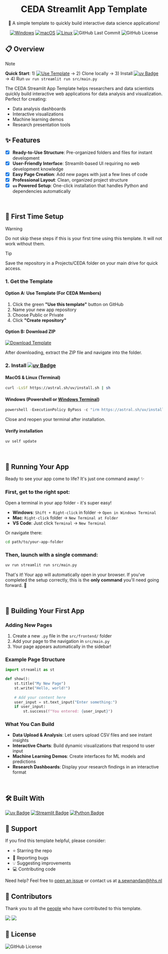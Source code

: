 <div align="center">
  <h1>CEDA Streamlit App Template</h1>

  <p>🚀 A simple template to quickly build interactive data science applications!</p>

  <p>
    <a href="#"><img src="https://custom-icon-badges.demolab.com/badge/Windows-0078D6?logo=windows11&logoColor=white" alt="Windows"></a>
    <a href="#"><img src="https://img.shields.io/badge/macOS-000000?logo=apple&logoColor=F0F0F0" alt="macOS"></a>
    <a href="#"><img src="https://img.shields.io/badge/Linux-FCC624?logo=linux&logoColor=black" alt="Linux"></a>
    <img src="https://badgen.net/github/last-commit/cedanl/streamlit-app-template" alt="GitHub Last Commit">
    <img src="https://img.shields.io/github/license/cedanl/streamlit-app-template" alt="GitHub License">
  </p>
</div>

## 📋 Overview
> [!NOTE]
> **Quick Start**: 1) [![Use Template](https://img.shields.io/badge/Use-Template-green)](https://github.com/cedanl/streamlit-app-template/generate) → 2) Clone locally → 3) Install [![uv Badge](https://img.shields.io/badge/uv-DE5FE9?logo=uv&logoColor=fff&style=flat)](https://docs.astral.sh/uv/) → 4) Run `uv run streamlit run src/main.py`

The CEDA Streamlit App Template helps researchers and data scientists quickly build interactive web applications for data analysis and visualization. Perfect for creating:

- Data analysis dashboards
- Interactive visualizations
- Machine learning demos
- Research presentation tools

## ✨ Features
- [x] **Ready-to-Use Structure**: Pre-organized folders and files for instant development
- [x] **User-Friendly Interface**: Streamlit-based UI requiring no web development knowledge
- [x] **Easy Page Creation**: Add new pages with just a few lines of code
- [x] **Professional Layout**: Clean, organized project structure
- [x] **`uv` Powered Setup**: One-click installation that handles Python and dependencies automatically

<br>

## 🔧 First Time Setup
> [!WARNING]
> Do not skip these steps if this is your first time using this template. It will not work without them.

> [!TIP]
> Save the repository in a Projects/CEDA folder on your main drive for quick access.

### 1. Get the Template

#### Option A: Use Template (For CEDA Members)
1. Click the green **"Use this template"** button on GitHub
2. Name your new app repository
3. Choose Public or Private
4. Click **"Create repository"**

#### Option B: Download ZIP
[![Download Template](https://img.shields.io/badge/Download-Template-green)](https://github.com/cedanl/streamlit-app-template/archive/refs/heads/main.zip)

After downloading, extract the ZIP file and navigate into the folder.

### 2. Install [![uv Badge](https://img.shields.io/badge/uv-DE5FE9?logo=uv&logoColor=fff&style=flat)](https://docs.astral.sh/uv/)

#### MacOS & Linux (Terminal)
```bash
curl -LsSf https://astral.sh/uv/install.sh | sh
```

#### Windows (Powershell or [Windows Terminal](https://apps.microsoft.com/detail/9n0dx20hk701?hl=nl-NL&gl=NL))
```powershell
powershell -ExecutionPolicy ByPass -c "irm https://astral.sh/uv/install.ps1 | iex"
```
Close and reopen your terminal after installation.

#### Verify installation
```bash
uv self update
```

<br>

## 🚀 Running Your App

Ready to see your app come to life? It's just one command away! ✨

### First, get to the right spot:

Open a terminal in your app folder - it's super easy!
- **Windows**: `Shift + Right-click` in folder → `Open in Windows Terminal` 
- **Mac**: `Right-click` folder → `New Terminal at Folder`
- **VS Code**: Just click `Terminal` → `New Terminal`

Or navigate there:
```bash
cd path/to/your-app-folder
```

### Then, launch with a single command:

```bash
uv run streamlit run src/main.py
```

That's it! Your app will automatically open in your browser. If you've completed the setup correctly, this is the **only command** you'll need going forward. 🎉

<br>

## 🎯 Building Your First App

### Adding New Pages
1. Create a new `.py` file in the `src/frontend/` folder
2. Add your page to the navigation in `src/main.py`
3. Your page appears automatically in the sidebar!

### Example Page Structure
```python
import streamlit as st

def show():
    st.title("My New Page")
    st.write("Hello, world!")
    
    # Add your content here
    user_input = st.text_input("Enter something:")
    if user_input:
        st.success(f"You entered: {user_input}")
```

### What You Can Build
- **Data Upload & Analysis**: Let users upload CSV files and see instant insights
- **Interactive Charts**: Build dynamic visualizations that respond to user input  
- **Machine Learning Demos**: Create interfaces for ML models and predictions
- **Research Dashboards**: Display your research findings in an interactive format

<br>

## 🛠️ Built With
[![uv Badge](https://img.shields.io/badge/uv-DE5FE9?logo=uv&logoColor=fff&style=flat)](https://docs.astral.sh/uv/)
[![Streamlit Badge](https://img.shields.io/badge/Streamlit-FF4B4B?logo=streamlit&logoColor=fff&style=flat)](https://streamlit.io/)
[![Python Badge](https://img.shields.io/badge/Python-3776AB?logo=python&logoColor=fff&style=flat)](https://www.python.org/)

## 🤲 Support
If you find this template helpful, please consider:
- ⭐ Starring the repo
- 🐛 Reporting bugs
- 💡 Suggesting improvements
- 💻 Contributing code

Need help? Feel free to [open an issue](https://github.com/cedanl/streamlit-app-template/issues) or contact us at a.sewnandan@hhs.nl

## 🙏 Contributors
Thank you to all the [people](https://github.com/cedanl/streamlit-app-template/graphs/contributors) who have contributed to this template.

[![](https://github.com/asewnandan.png?size=50)](https://github.com/asewnandan)
[![](https://github.com/tin900.png?size=50)](https://github.com/tin900)

## 🚦 License
![GitHub License](https://img.shields.io/github/license/cedanl/streamlit-app-template)

